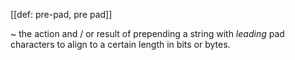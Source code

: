 [[def: pre-pad, pre pad]]

~ the action and / or result of prepending a string with _leading_ pad characters to align to a certain length in bits or bytes.
